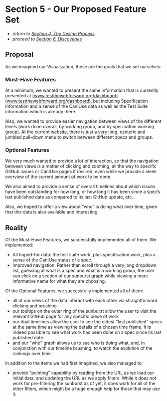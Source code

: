 # Section 5 - Our Proposed Feature Set

* *return to [Section 4, The Design Process](design.md)*
* *proceed to [Section 6, Discoveries](discoveries.md)*

## Proposal

As we imagined our Visualization, these are the goals that we set ourselves:

### Must-Have Features

At a minimum, we wanted to present the same information that is currently presented at [www.testthewebforward.org/dashboard](www.testthewebforward.org/dashboard), but including Specification information and a sense of the CanIUse data as well as the Test Suite information which is already there.

Also, we wanted to provide easier navigation between views of the different levels (work done overall, by working group, and by spec within working group).  At the current website, there is just a very long, esoteric and jumbled pull-down menu to switch between different specs and groups.

### Optional Features

We very much wanted to provide a lot of interaction, so that the navigation between views is a matter of clicking and zooming, all the way to specific GitHub issues or CanIUse pages if desired, even while we provide a sleek overview of the current amount of work to be done.

We also aimed to provide a sense of overall timelines about which issues have been outstanding for how long, or how long it has been since a spec’s last published date as compared to its last GitHub update, etc.

Also, we hoped to offer a view about “who” is doing what over time, given that this data is also available and interesting.

## Reality

Of the Must-Have Features, we successfully implemented all of them.  We implemented:

- All hoped-for data:  the test suite work, plus specification work, plus a sense of the CanIUse status of a spec.
- Improved navigation.  Rather than scroll through a very long dropdown list, guessing at what is a spec and what is a working group, the user can click on a section of our sunburst graph while viewing a more informative name for what they are choosing.

Of the Optional Features, we successfully implemented all of them:

- all of our views of the data interact with each other via straightforward clicking and brushing
- our tooltips on the outer ring of the sunburst allow the user to visit the relevant GitHub page for any specific piece of work
- our dual timelines allow the user to see the oldest "last published" specs at the same time as viewing the details of a chosen time frame.  It is indeed possible to see what work has been done on a spec since its last published date.
- and our "who" graph allows us to see who is doing what, and, in conjunction with our timeline brushing, to watch the evolution of the rankings over time.


In addition to the items we had first imagined, we also managed to:

- provide "pointing" capability by reading from the URL as we load our initial data, and updating the URL as we apply filters.  While it does not work for pre-filtering the sunburst as of yet, it does work for all of the other filters, which might be a huge enough help for those that may use it.
